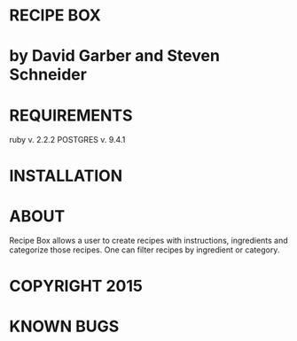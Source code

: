 RECIPE BOX
==========

by David Garber and Steven Schneider
====================================

REQUIREMENTS
=============
ruby v. 2.2.2 POSTGRES v. 9.4.1


INSTALLATION
============


ABOUT
=====
Recipe Box allows a user to create recipes with instructions, ingredients and categorize those recipes. One can filter
recipes by ingredient or category.

COPYRIGHT 2015
==============

KNOWN BUGS
==========
